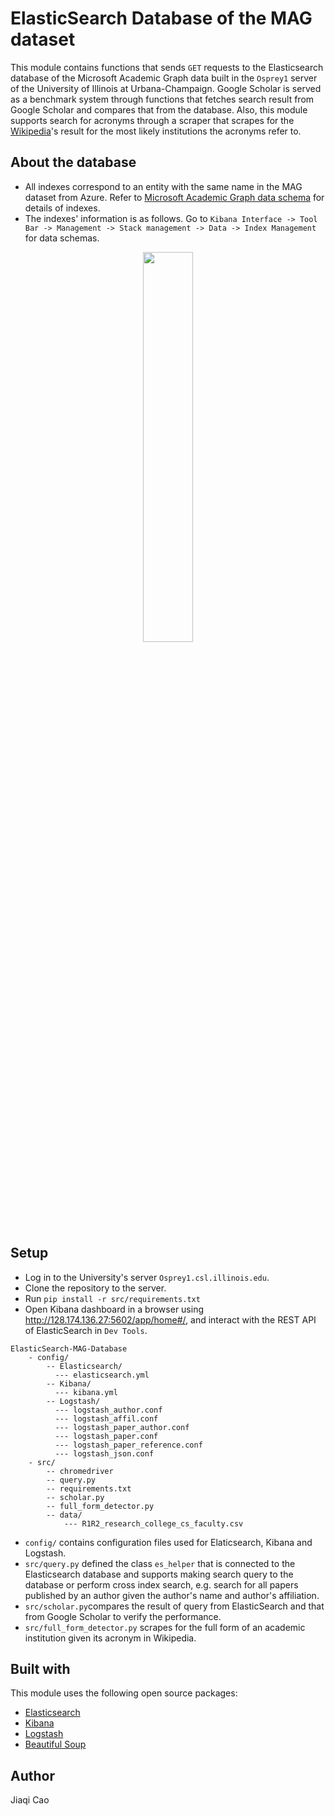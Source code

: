 # ElasticSearch Database of the MAG dataset
This module contains functions that sends `GET` requests to the Elasticsearch database of the Microsoft Academic Graph data built in the `Osprey1` server of the University of Illinois at Urbana-Champaign. Google Scholar is served as a benchmark system through functions that fetches search result from Google Scholar and compares that from the database. Also, this module supports search for acronyms through a scraper that scrapes for the [Wikipedia](https://en.wikipedia.org/wiki/Main_Page)'s result for the most likely institutions the acronyms refer to.
## About the database
* All indexes correspond to an entity with the same name in the MAG dataset from Azure. Refer to [Microsoft Academic Graph data schema](https://docs.microsoft.com/en-us/academic-services/graph/reference-data-schema) for details of indexes.
* The indexes' information is as follows. Go to ```Kibana Interface -> Tool Bar -> Management -> Stack management -> Data -> Index Management``` for data schemas.
<p align="center"><img src="IMG_8259.JPG" width="40%"/><p>
    
## Setup
* Log in to the University's server ```Osprey1.csl.illinois.edu```.
* Clone the repository to the server.
* Run ```pip install -r src/requirements.txt```
* Open Kibana dashboard in a browser using http://128.174.136.27:5602/app/home#/, and interact with the REST API of ElasticSearch in `Dev Tools`.
```
ElasticSearch-MAG-Database
    - config/ 
        -- Elasticsearch/
          --- elasticsearch.yml
        -- Kibana/
          --- kibana.yml
        -- Logstash/
          --- logstash_author.conf
          --- logstash_affil.conf
          --- logstash_paper_author.conf
          --- logstash_paper.conf
          --- logstash_paper_reference.conf
          --- logstash_json.conf 
    - src/
        -- chromedriver
        -- query.py
        -- requirements.txt
        -- scholar.py
        -- full_form_detector.py
        -- data/
            --- R1R2_research_college_cs_faculty.csv
```
* ```config/``` contains configuration files used for Elaticsearch, Kibana and Logstash.
* ```src/query.py``` defined the class ```es_helper``` that is connected to the Elasticsearch database and supports making search query to the database or perform cross index search, e.g. search for all papers published by an author given the author's name and author's affiliation. 
* ```src/scholar.py```compares the result of query from ElasticSearch and that from Google Scholar to verify the performance.
* ```src/full_form_detector.py``` scrapes for the full form of an academic institution given its acronym in Wikipedia. 
## Built with
This module uses the following open source packages:
* [Elasticsearch](https://www.elastic.co/guide/en/elasticsearch/reference/current/index.html)
* [Kibana](https://www.elastic.co/guide/en/kibana/current/index.html)
* [Logstash](https://www.elastic.co/guide/en/logstash/current/index.html)
* [Beautiful Soup](https://beautiful-soup-4.readthedocs.io/en/latest/#)
## Author
Jiaqi Cao
